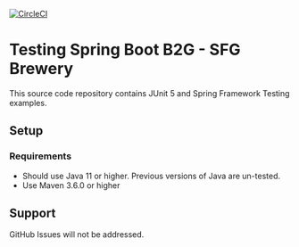 [![CircleCI](https://circleci.com/gh/razzolim/junit.svg?style=svg)](https://circleci.com/gh/razzolim/junit)

# Testing Spring Boot B2G - SFG Brewery

This source code repository contains JUnit 5 and Spring Framework Testing examples.

## Setup
### Requirements
* Should use Java 11 or higher. Previous versions of Java are un-tested.
* Use Maven 3.6.0 or higher

## Support

GitHub Issues will not be addressed.
